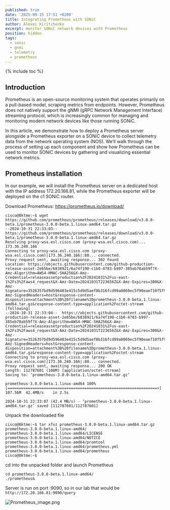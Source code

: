 ```yaml
---
published: true
date: '2025-09-15 17:51 +0200'
title: Integrating Prometheus with SONiC
author: Alexei Kiritchenko
excerpt: monitor SONiC network devices with Prometheus
position: hidden
tags:
  - sonic
  - gnmi
  - telemetry
  - prometheus
---
```

{% include toc %}

## Introduction

Prometheus is an open-source monitoring system that operates primarily on a pull-based model, scraping metrics from endpoints. However, Prometheus does not natively support the gNMI (gRPC Network Management Interface) streaming protocol, which is increasingly common for managing and monitoring modern network devices like those running SONiC. 

In this article, we demonstrate how to deploy a Prometheus server alongside a Prometheus exporter on a SONiC device to collect telemetry data from the network operating system (NOS). We’ll walk through the process of setting up each component and show how Prometheus can be used to monitor SONiC devices by gathering and visualizing essential network metrics.

## Prometheus installation

In our example, we will install the Prometheus server on a dedicated host with the IP address 172.20.166.81, while the Prometheus exporter will be deployed on the c1 SONiC router. 

Download Prometheus: <https://prometheus.io/download/>

```console
cisco@8ktme:~$ wget https://github.com/prometheus/prometheus/releases/download/v3.0.0-beta.1/prometheus-3.0.0-beta.1.linux-amd64.tar.gz
--2024-10-31 22:33:03--  https://github.com/prometheus/prometheus/releases/download/v3.0.0-beta.1/prometheus-3.0.0-beta.1.linux-amd64.tar.gz
Resolving proxy-wsa.esl.cisco.com (proxy-wsa.esl.cisco.com)... 173.36.240.166
Connecting to proxy-wsa.esl.cisco.com (proxy-wsa.esl.cisco.com)|173.36.240.166|:80... connected.
Proxy request sent, awaiting response... 302 Found
Location: https://objects.githubusercontent.com/github-production-release-asset-2e65be/6838921/6a74f190-c1b0-4783-b997-385eb78ab59f?X-Amz-Algorithm=AWS4-HMAC-SHA256&X-Amz-Credential=releaseassetproduction%2F20241031%2Fus-east-1%2Fs3%2Faws4_request&X-Amz-Date=20241031T223656Z&X-Amz-Expires=300&X-Amz-Signature=3526357bd9d596403e415c5d9d5aef8b316fcd99a0069ec5f90eae710f5f9ed9&X-Amz-SignedHeaders=host&response-content-disposition=attachment%3B%20filename%3Dprometheus-3.0.0-beta.1.linux-amd64.tar.gz&response-content-type=application%2Foctet-stream [following]
--2024-10-31 22:33:04--  https://objects.githubusercontent.com/github-production-release-asset-2e65be/6838921/6a74f190-c1b0-4783-b997-385eb78ab59f?X-Amz-Algorithm=AWS4-HMAC-SHA256&X-Amz-Credential=releaseassetproduction%2F20241031%2Fus-east-1%2Fs3%2Faws4_request&X-Amz-Date=20241031T223656Z&X-Amz-Expires=300&X-Amz-Signature=3526357bd9d596403e415c5d9d5aef8b316fcd99a0069ec5f90eae710f5f9ed9&X-Amz-SignedHeaders=host&response-content-disposition=attachment%3B%20filename%3Dprometheus-3.0.0-beta.1.linux-amd64.tar.gz&response-content-type=application%2Foctet-stream
Connecting to proxy-wsa.esl.cisco.com (proxy-wsa.esl.cisco.com)|173.36.240.166|:80... connected.
Proxy request sent, awaiting response... 200 OK
Length: 112787601 (108M) [application/octet-stream]
Saving to: ‘prometheus-3.0.0-beta.1.linux-amd64.tar.gz’

prometheus-3.0.0-beta.1.linux-amd64 100%[==================================================================>] 107.56M  42.4MB/s    in 2.5s

2024-10-31 22:33:07 (42.4 MB/s) - ‘prometheus-3.0.0-beta.1.linux-amd64.tar.gz’ saved [112787601/112787601]
```

Unpack the downloaded file

```console
cisco@8ktme:~$ tar xfvz prometheus-3.0.0-beta.1.linux-amd64.tar.gz
prometheus-3.0.0-beta.1.linux-amd64/
prometheus-3.0.0-beta.1.linux-amd64/LICENSE
prometheus-3.0.0-beta.1.linux-amd64/NOTICE
prometheus-3.0.0-beta.1.linux-amd64/promtool
prometheus-3.0.0-beta.1.linux-amd64/prometheus.yml
prometheus-3.0.0-beta.1.linux-amd64/prometheus
cisco@8ktme:~$
```

cd into the unpacked folder and launch Prometheus

```console
cd prometheus-3.0.0-beta.1.linux-amd64/
./prometheus&
```

Server is run on port :9090, so in our lab that would be `http://172.20.166.81:9090/query`


![Prometheus_image.png]({{site.baseurl}}/images/Prometheus_image.png)
